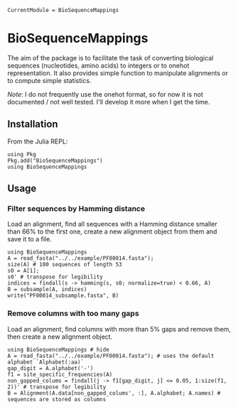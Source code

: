 ```@meta
CurrentModule = BioSequenceMappings
```

# BioSequenceMappings

The aim of the package is to facilitate the task of converting biological sequences (nucleotides, amino acids) to integers or to onehot representation. 
It also provides simple function to manipulate alignments or to compute simple statistics. 

*Note*: I do not frequently use the onehot format, so for now it is not documented / not well tested. I'll develop it more when I get the time. 

## Installation

From the Julia REPL: 
```@repl
using Pkg
Pkg.add("BioSequenceMappings")
using BioSequenceMappings
```


## Usage

### Filter sequences by Hamming distance

Load an alignment, find all sequences with a Hamming distance smaller than 66% to the first one, create a new alignment object from them and save it to a file. 

```@repl example_1
using BioSequenceMappings
A = read_fasta("../../example/PF00014.fasta");
size(A) # 100 sequences of length 53
s0 = A[1]; 
s0' # transpose for legibility
indices = findall(s -> hamming(s, s0; normalize=true) < 0.66, A)
B = subsample(A, indices)
write("PF00014_subsample.fasta", B)
```

### Remove columns with too many gaps

Load an alignment, find columns with more than 5% gaps and remove them, then create a new alignment object. 

```@repl example_2
using BioSequenceMappings # hide
A = read_fasta("../../example/PF00014.fasta"); # uses the default alphabet `Alphabet(:aa)`
gap_digit = A.alphabet('-') 
f1 = site_specific_frequencies(A)
non_gapped_colums = findall(j -> f1[gap_digit, j] <= 0.05, 1:size(f1, 2))' # transpose for legibility
B = Alignment(A.data[non_gapped_colums', :], A.alphabet; A.names) # sequences are stored as columns
```